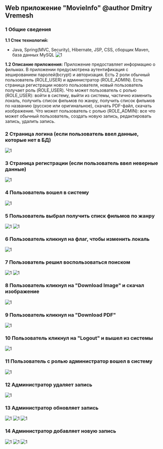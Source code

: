 ## Web приложение "MovieInfo" @author Dmitry Vremesh

### 1 Общие сведения

**1.1 Стек технологий:**
  * Java, Spring(MVC, Security), Hibernate, JSP, CSS, сборщик Maven, база данных MySQL
![1](https://github.com/DmitryVr/MovieInfo/blob/master/screenshots/%D0%A1%D0%BD%D0%B8%D0%BC%D0%BE%D0%BA%20%D1%8D%D0%BA%D1%80%D0%B0%D0%BD%D0%B0%20%D0%BE%D1%82%202017-02-05%2020-10-45.png)
  
**1.2 Описание приложения:**
  Приложение предоставляет информацию о фильмах. В приложении предусмотрена аутентификация с хешированием паролей(bcrypt) и авторизация. Есть 2 роли обычный пользователь (ROLE_USER) и администратор (ROLE_ADMIN). Есть страница регистрации нового пользователя, новый пользователь получает роль (ROLE_USER). Что может пользователь с ролью (ROLE_USER): войти в систему, выйти из системы, частично изменить локаль, получить список фильмов по жанру, получить список фильмов по названию (русское или оригинальное), скачать PDF-файл, скачать изображение. Что может пользователь с ролью (ROLE_ADMIN): все что может обычный пользователь, создать новую запись, редактировать запись, удалить запись.       

### 2 Страница логина (если пользователь ввел данные, которые нет в БД)

![1](https://github.com/DmitryVr/MovieInfo/blob/master/screenshots/%D0%A1%D0%BD%D0%B8%D0%BC%D0%BE%D0%BA%20%D1%8D%D0%BA%D1%80%D0%B0%D0%BD%D0%B0%20%D0%BE%D1%82%202017-02-05%2019-43-58.png)

### 3 Страница регистрации (если пользователь ввел неверные данные)

![1](https://github.com/DmitryVr/MovieInfo/blob/master/screenshots/%D0%A1%D0%BD%D0%B8%D0%BC%D0%BE%D0%BA%20%D1%8D%D0%BA%D1%80%D0%B0%D0%BD%D0%B0%20%D0%BE%D1%82%202017-02-05%2019-44-04.png)

### 4 Пользователь вошел в систему

![1](https://github.com/DmitryVr/MovieInfo/blob/master/screenshots/%D0%A1%D0%BD%D0%B8%D0%BC%D0%BE%D0%BA%20%D1%8D%D0%BA%D1%80%D0%B0%D0%BD%D0%B0%20%D0%BE%D1%82%202017-02-05%2019-44-23.png)

### 5 Пользователь выбрал получить списк фильмов по жанру

![1](https://github.com/DmitryVr/MovieInfo/blob/master/screenshots/%D0%A1%D0%BD%D0%B8%D0%BC%D0%BE%D0%BA%20%D1%8D%D0%BA%D1%80%D0%B0%D0%BD%D0%B0%20%D0%BE%D1%82%202017-02-05%2019-44-30.png)
![1](https://github.com/DmitryVr/MovieInfo/blob/master/screenshots/%D0%A1%D0%BD%D0%B8%D0%BC%D0%BE%D0%BA%20%D1%8D%D0%BA%D1%80%D0%B0%D0%BD%D0%B0%20%D0%BE%D1%82%202017-02-05%2019-44-35.png)

### 6 Пользователь кликнул на флаг, чтобы изменить локаль

![1](https://github.com/DmitryVr/MovieInfo/blob/master/screenshots/%D0%A1%D0%BD%D0%B8%D0%BC%D0%BE%D0%BA%20%D1%8D%D0%BA%D1%80%D0%B0%D0%BD%D0%B0%20%D0%BE%D1%82%202017-02-05%2019-44-54.png)

### 7 Пользователь решил воспользоваться поиском

![1](https://github.com/DmitryVr/MovieInfo/blob/master/screenshots/%D0%A1%D0%BD%D0%B8%D0%BC%D0%BE%D0%BA%20%D1%8D%D0%BA%D1%80%D0%B0%D0%BD%D0%B0%20%D0%BE%D1%82%202017-02-05%2019-45-10.png)
![1](https://github.com/DmitryVr/MovieInfo/blob/master/screenshots/%D0%A1%D0%BD%D0%B8%D0%BC%D0%BE%D0%BA%20%D1%8D%D0%BA%D1%80%D0%B0%D0%BD%D0%B0%20%D0%BE%D1%82%202017-02-05%2019-45-17.png)

### 8 Пользователь кликнул на "Download Image" и скачал изображение

![1](https://github.com/DmitryVr/MovieInfo/blob/master/screenshots/%D0%A1%D0%BD%D0%B8%D0%BC%D0%BE%D0%BA%20%D1%8D%D0%BA%D1%80%D0%B0%D0%BD%D0%B0%20%D0%BE%D1%82%202017-02-05%2019-45-41.png)

### 9 Пользователь кликнул на "Download PDF"

![1](https://github.com/DmitryVr/MovieInfo/blob/master/screenshots/%D0%A1%D0%BD%D0%B8%D0%BC%D0%BE%D0%BA%20%D1%8D%D0%BA%D1%80%D0%B0%D0%BD%D0%B0%20%D0%BE%D1%82%202017-02-05%2019-46-12.png)


### 10 Пользователь кликнул на "Logout" и вышел из системы

![1](https://github.com/DmitryVr/MovieInfo/blob/master/screenshots/%D0%A1%D0%BD%D0%B8%D0%BC%D0%BE%D0%BA%20%D1%8D%D0%BA%D1%80%D0%B0%D0%BD%D0%B0%20%D0%BE%D1%82%202017-02-05%2019-46-30.png)

### 11 Пользователь с ролью администратор вошел в систему

![1](https://github.com/DmitryVr/MovieInfo/blob/master/screenshots/%D0%A1%D0%BD%D0%B8%D0%BC%D0%BE%D0%BA%20%D1%8D%D0%BA%D1%80%D0%B0%D0%BD%D0%B0%20%D0%BE%D1%82%202017-02-05%2019-47-31.png)

### 12 Администратор удаляет запись

![1](https://github.com/DmitryVr/MovieInfo/blob/master/screenshots/%D0%A1%D0%BD%D0%B8%D0%BC%D0%BE%D0%BA%20%D1%8D%D0%BA%D1%80%D0%B0%D0%BD%D0%B0%20%D0%BE%D1%82%202017-02-05%2019-47-50.png)

### 13 Администратор обновляет запись

![1](https://github.com/DmitryVr/MovieInfo/blob/master/screenshots/%D0%A1%D0%BD%D0%B8%D0%BC%D0%BE%D0%BA%20%D1%8D%D0%BA%D1%80%D0%B0%D0%BD%D0%B0%20%D0%BE%D1%82%202017-02-05%2019-48-09.png)
![1](https://github.com/DmitryVr/MovieInfo/blob/master/screenshots/%D0%A1%D0%BD%D0%B8%D0%BC%D0%BE%D0%BA%20%D1%8D%D0%BA%D1%80%D0%B0%D0%BD%D0%B0%20%D0%BE%D1%82%202017-02-05%2019-48-53.png)
![1](https://github.com/DmitryVr/MovieInfo/blob/master/screenshots/%D0%A1%D0%BD%D0%B8%D0%BC%D0%BE%D0%BA%20%D1%8D%D0%BA%D1%80%D0%B0%D0%BD%D0%B0%20%D0%BE%D1%82%202017-02-05%2019-49-12.png)

### 14 Администратор добавляет новую запись

![1](https://github.com/DmitryVr/MovieInfo/blob/master/screenshots/%D0%A1%D0%BD%D0%B8%D0%BC%D0%BE%D0%BA%20%D1%8D%D0%BA%D1%80%D0%B0%D0%BD%D0%B0%20%D0%BE%D1%82%202017-02-05%2020-06-26.png)
![1](https://github.com/DmitryVr/MovieInfo/blob/master/screenshots/%D0%A1%D0%BD%D0%B8%D0%BC%D0%BE%D0%BA%20%D1%8D%D0%BA%D1%80%D0%B0%D0%BD%D0%B0%20%D0%BE%D1%82%202017-02-05%2020-07-21.png)
![1](https://github.com/DmitryVr/MovieInfo/blob/master/screenshots/%D0%A1%D0%BD%D0%B8%D0%BC%D0%BE%D0%BA%20%D1%8D%D0%BA%D1%80%D0%B0%D0%BD%D0%B0%20%D0%BE%D1%82%202017-02-05%2020-08-31.png)
